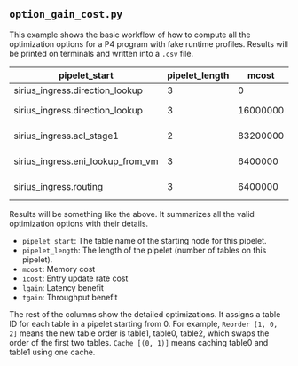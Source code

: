 ## `option_gain_cost.py`

This example shows the basic workflow of how to compute all the optimization options for a P4 program with fake runtime profiles. Results will be printed on terminals and written into a `.csv` file.

| pipelet_start | pipelet_length | mcost    | icost | lgain   | tgain | Reorder  | Softcopy | Softmove | Merge | Cache |
|---------------|----------------|----------|-------|---------|-------|----------|----------|----------|-------|-------|
| sirius_ingress.direction_lookup   | 3 | 0        | 0     | 0       | 0     | [1, 0]    | [] | [(0, 2)]   | [] | []       |
| sirius_ingress.direction_lookup   | 3 | 16000000 | 7000  | 22.26   | 2     | [1, 0]    | [] | []         | [] | [(0, 1)] |
| sirius_ingress.acl_stage1         | 2 | 83200000 | 1000  | 1454.91 | 91    | [1, 0, 2] | [] | []         | [] | [(1, 1)] |
| sirius_ingress.eni_lookup_from_vm | 3 | 6400000  | 6000  | 350.39  | 22    | [0, 2, 1] | [] | []         | [] | [(1, 2)] |
| sirius_ingress.routing            | 3 | 6400000  | 6000  | 140.72  | 9     | [0]       | [] | []         | [] | [(0, 1)] |


Results will be something like the above. It summarizes all the valid optimization options with their details.

- `pipelet_start`: The table name of the starting node for this pipelet.
- `pipelet_length`: The length of the pipelet (number of tables on this pipelet).
- `mcost`: Memory cost
- `icost`: Entry update rate cost
- `lgain`: Latency benefit
- `tgain`: Throughput benefit

The rest of the columns show the detailed optimizations. It assigns a table ID for each table in a pipelet starting from 0. For example, `Reorder [1, 0, 2]` means the new table order is table1, table0, table2, which swaps the order of the first two tables.
`Cache [(0, 1)]` means caching table0 and table1 using one cache.
